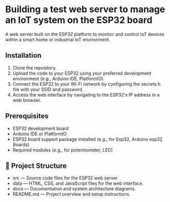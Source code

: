 # Building a test web server to manage an IoT system on the ESP32 board



A web server built on the ESP32 platform to monitor and control IoT devices within a smart home or industrial IoT environment.​


## Installation

1. Clone the repository.
2. Upload the code to your ESP32 using your preferred development environment (e.g., Arduino IDE, PlatformIO).​
3. Connect the ESP32 to your Wi-Fi network by configuring the secrets.h file with your SSID and password.​
4. Access the web interface by navigating to the ESP32's IP address in a web browser.​


## Prerequisites

- ESP32 development board
- Arduino IDE or PlatformIO
- ESP32 board support package installed (e.g., for Esp32, Arduino esp32 Boards)
- Required modules (e.g., for potentiometer, LED)


## 📁 Project Structure

- src — Source code files for the ESP32 web server.
- data — HTML, CSS, and JavaScript files for the web interface.
- docs — Documentation and system architecture diagrams.
- README.md — Project overview and setup instructions.​


